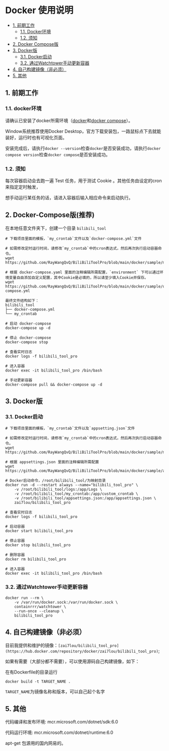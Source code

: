 # Docker 使用说明
<!-- TOC depthFrom:2 -->

- [1. 前期工作](#1-前期工作)
    - [1.1. Docker环境](#11-docker环境)
	- [1.2. 须知](#12-须知)
- [2. Docker Compose版](#2-docker-compose版推荐)
- [3. Docker版](#3-docker版)
	- [3.1. Docker启动](#31-docker启动)
	- [3.2. 通过Watchtower手动更新容器](#32-通过watchtower手动更新容器)
- [4. 自己构建镜像（非必须）](#4-自己构建镜像非必须)
- [5. 其他](#5-其他)





<!-- /TOC -->
## 1. 前期工作

### 1.1. docker环境

请确认已安装了docker所需环境（[docker](https://docs.docker.com/get-docker/)和[docker compose](https://docs.docker.com/compose/cli-command/)）。

Window系统推荐使用Docker Desktop，官方下载安装包，一路鼠标点下去就能装好，运行时也有可视化页面。

安装完成后，请执行`docker --version`检查`docker`是否安装成功，请执行`docker compose version`检查`docker compose`是否安装成功。

### 1.2. 须知


每次容器启动会去跑一遍 Test 任务，用于测试 Cookie 。其他任务由设定的cron来指定定时触发，

想手动运行某任务的话，请进入容器后输入相应命令来启动执行。



## 2. Docker-Compose版(推荐) 
在本地任意文件夹下，创建一个目录 `bilibili_tool` 

```
# 下载项目里面的模板，`my_crontab`文件以及`docker-compose.yml`文件

# 如需修改定时运行时间，请修改`my_crontab`中的cron表达式，然后再次执行启动容器命令。
wget https://github.com/RayWangQvQ/BiliBiliToolPro/blob/main/docker/sample/my_crontab

# 根据 docker-compose.yaml 里面的注释编辑所需配置，`environment` 下可以通过环境变量自由添加自定义配置，其中Cookie是必填的，所以请至少填入Cookie并保存。
wget https://github.com/RayWangQvQ/BiliBiliToolPro/blob/main/docker/sample/docker-compose.yml

最终文件结构如下：
bilibili_tool
├── docker-compose.yml
└── my_crontab

# 启动 docker-compose
docker-compose up -d

# 停止 docker-compose
docker-compose stop

# 查看实时日志
docker logs -f bilibili_tool_pro

# 进入容器
docker exec -it bilibili_tool_pro /bin/bash

# 手动更新容器
docker-compose pull && docker-compose up -d

```


## 3. Docker版

### 3.1. Docker启动
```
# 下载项目里面的模板，`my_crontab`文件以及`appsetting.json`文件

# 如需修改定时运行时间，请修改`my_crontab`中的cron表达式，然后再次执行启动容器命令。
wget https://github.com/RayWangQvQ/BiliBiliToolPro/blob/main/docker/sample/my_crontab

# 根据 appsettings.json 里面的注释编辑所需配置
wget https://github.com/RayWangQvQ/BiliBiliToolPro/blob/main/docker/sample/appsettings.json

# Docker启动命令，/root/bilibili_tool/为映射目录
docker run -d --restart always --name="bilibili_tool_pro" \
    -v /root/bilibili_tool/logs:/app/Logs \
    -v /root/bilibili_tool/my_crontab:/app/custom_crontab \
    -v /root/bilibili_tool/appsettings.json:/app/appsettings.json \
    zai7lou/bilibili_tool_pro

# 查看实时日志
docker logs -f bilibili_tool_pro

# 启动容器
docker start bilibili_tool_pro

# 停止容器
docker stop bilibili_tool_pro

# 删除容器
docker rm bilibili_tool_pro

# 进入容器
docker exec -it bilibili_tool_pro /bin/bash

```

### 3.2. 通过Watchtower手动更新容器
```
docker run --rm \
    -v /var/run/docker.sock:/var/run/docker.sock \
    containrrr/watchtower \
    --run-once --cleanup \
    bilibili_tool_pro
```

## 4. 自己构建镜像（非必须）

目前我提供和维护的镜像：`[zai7lou/bilibili_tool_pro](https://hub.docker.com/repository/docker/zai7lou/bilibili_tool_pro)`;

如果有需要（大部分都不需要），可以使用源码自己构建镜像，如下：

在有Dockerfile的目录运行

`docker build -t TARGET_NAME .`

 `TARGET_NAME`为镜像名称和版本，可以自己起个名字

## 5. 其他

代码编译和发布环境: mcr.microsoft.com/dotnet/sdk:6.0

代码运行环境: mcr.microsoft.com/dotnet/runtime:6.0

apt-get 包源用的国内网易的。

